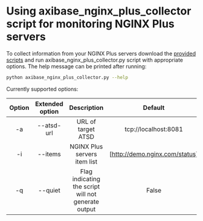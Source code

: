 # Using axibase_nginx_plus_collector script for monitoring NGINX Plus servers
To collect information from your NGINX Plus servers download the [provided scripts](./src/) and run axibase_nginx_plus_collector.py script with appropriate options.
The help message can be printed after running:

```sh
python axibase_nginx_plus_collector.py --help
```
Currently supported options:

|Option|Extended option|    Description                                         |                 Default         |
|:----:|:-------------:|:------------------------------------------------------:|:-------------------------------:|
|-a    | --atsd-url    | URL of target ATSD                                     | tcp://localhost:8081            |
|-i    | --items       | NGINX Plus servers item list                           | [http://demo.nginx.com/status]  |
|-q    | --quiet       | Flag indicating the script will not generate output    | False                           |
